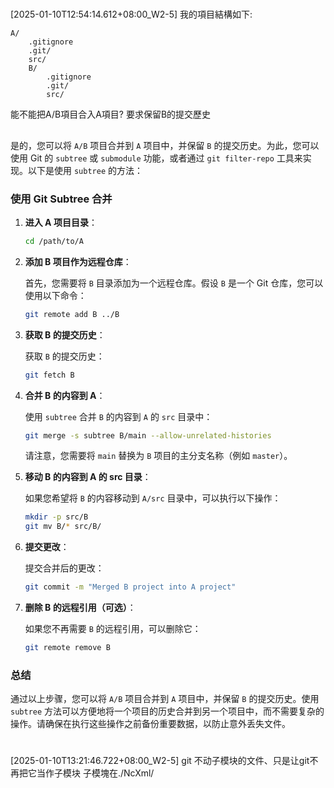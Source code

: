#
[2025-01-10T12:54:14.612+08:00_W2-5]
我的項目結構如下:
```
A/
	.gitignore
	.git/
	src/
	B/
		.gitignore
		.git/
		src/
```
能不能把A/B項目合入A項目? 要求保留B的提交歷史

##
是的，您可以将 `A/B` 项目合并到 `A` 项目中，并保留 `B` 的提交历史。为此，您可以使用 Git 的 `subtree` 或 `submodule` 功能，或者通过 `git filter-repo` 工具来实现。以下是使用 `subtree` 的方法：

### 使用 Git Subtree 合并

1. **进入 A 项目目录**：

   ```bash
   cd /path/to/A
   ```

2. **添加 B 项目作为远程仓库**：

   首先，您需要将 `B` 目录添加为一个远程仓库。假设 `B` 是一个 Git 仓库，您可以使用以下命令：

   ```bash
   git remote add B ../B
   ```

3. **获取 B 的提交历史**：

   获取 `B` 的提交历史：

   ```bash
   git fetch B
   ```

4. **合并 B 的内容到 A**：

   使用 `subtree` 合并 `B` 的内容到 `A` 的 `src` 目录中：

   ```bash
   git merge -s subtree B/main --allow-unrelated-histories
   ```

   请注意，您需要将 `main` 替换为 `B` 项目的主分支名称（例如 `master`）。

5. **移动 B 的内容到 A 的 src 目录**：

   如果您希望将 `B` 的内容移动到 `A/src` 目录中，可以执行以下操作：

   ```bash
   mkdir -p src/B
   git mv B/* src/B/
   ```

6. **提交更改**：

   提交合并后的更改：

   ```bash
   git commit -m "Merged B project into A project"
   ```

7. **删除 B 的远程引用（可选）**：

   如果您不再需要 `B` 的远程引用，可以删除它：

   ```bash
   git remote remove B
   ```

### 总结

通过以上步骤，您可以将 `A/B` 项目合并到 `A` 项目中，并保留 `B` 的提交历史。使用 `subtree` 方法可以方便地将一个项目的历史合并到另一个项目中，而不需要复杂的操作。请确保在执行这些操作之前备份重要数据，以防止意外丢失文件。




#
[2025-01-10T13:21:46.722+08:00_W2-5]
git 不动子模块的文件、只是让git不再把它当作子模块
子模塊在./NcXml/
##

